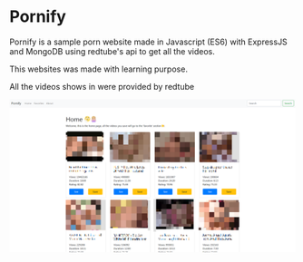 # Pornify
Pornify is a sample porn website made in Javascript (ES6) with ExpressJS and MongoDB using redtube's api to get all the videos.

This websites was made with learning purpose.

All the videos shows in were provided by redtube

![alt text](ignore_it/image1.PNG)
